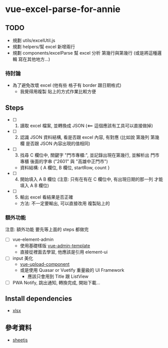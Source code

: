 # vue-excel-parse-for-annie

## TODO

- 規劃 utils/excelUtil.js
- 規劃 helpers/幫 excel 新增兩行
- 規劃 components/excelParse 幫 excel 分析 第幾行與第幾行 (或是將這種邏輯 寫在其他地方...)

### 待討論

- 為了避免改壞 excel (他有些 格子有 border 跟日期格式)
  - 我覺得用複製 貼上的方式作業比較方便

## Steps

- [ ] 1. 讀取 excel 檔案, 並轉換成 JSON (<== 這個應該有工具可以直接做掉)
- [ ] 2. 認識 JSON 資料結構, 看是否跟 excel 內容, 有對應 (比如說 第幾列 第幾欄 是否跟 JSON 內容出現的值相同)
- [ ] 3. 找尋 C 欄位中, 關鍵字 "門市專櫃:", 並記錄出現在第幾行, 並解析出 門市專櫃 後面的字串 ("2601" 與 "高雄中正門市")
  - 資料結構: { A 欄位, B 欄位, startRow, count }
- [ ] 4. 開始填入 A B 欄位 (注意: 只有在有在 C 欄位中, 有出現日期的那一列 才能填入 A B 欄位)
- [ ] 5. 輸出 excel 看結果是否正確
  - 方法: 不一定要輸出, 可以直接改用 複製貼上的

### 額外功能

注意: 額外功能 要先等上面的 steps 都做完

- [ ] vue-element-admin
  - 使用基礎樣版 [vue-admin-template](https://github.com/PanJiaChen/vue-admin-template)
  - 直接從裡面去學習, 他應該是引用 element-ui
- [ ] input 美化
  - [vue-upload-component](https://github.com/lian-yue/vue-upload-component)
  - 或是使用 Quasar or Vuetify 重量級的 UI Framework
    - 應該只會用到 Title 跟 ListView
- [ ] PWA Notify, 跳出通知, 轉換完成, 開始下載...

## Install dependencies

- [xlsx](https://github.com/SheetJS/sheetjs)

## 參考資料

- [sheetjs](https://github.com/SheetJS/sheetjs)
